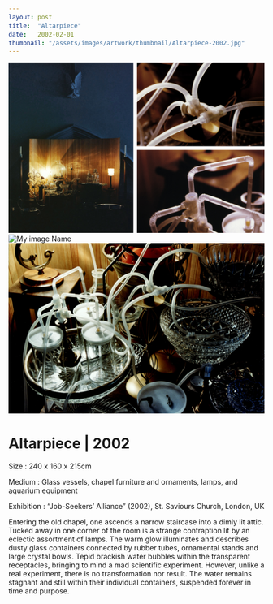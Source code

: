 ```yaml
---
layout: post
title:  "Altarpiece"
date:   2002-02-01
thumbnail: "/assets/images/artwork/thumbnail/Altarpiece-2002.jpg"
---
```


![My image Name](/assets/images/artwork/Altarpiece_01.jpg)
![My image Name](/assets/images/artwork/Altarpiece_02.jpg)
![My image Name](/assets/images/artwork/Altarpiece_03.jpg)

# Altarpiece | 2002

Size
: 240 x 160 x 215cm

Medium
: Glass vessels, chapel furniture and ornaments, lamps, and aquarium equipment

Exhibition
: “Job-Seekers’ Alliance” (2002), St. Saviours Church, London, UK

<!--excerpt_separator-->

Entering the old chapel, one ascends a narrow staircase into a dimly lit attic.  Tucked away in one corner of the room is a strange contraption lit by an eclectic assortment of lamps.  The warm glow illuminates and describes dusty glass containers connected by rubber tubes, ornamental stands and large crystal bowls.  Tepid brackish water bubbles within the transparent receptacles, bringing to mind a mad scientific experiment.  However, unlike a real experiment, there is no transformation nor result.  The water remains stagnant and still within their individual containers, suspended forever in time and purpose.